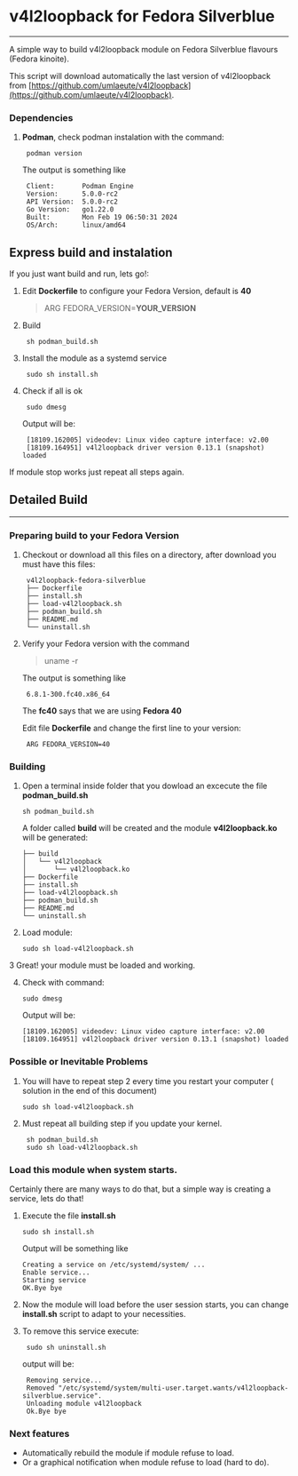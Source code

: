 # v4l2loopback for Fedora Silverblue
***

A simple way to build v4l2loopback module on Fedora Silverblue flavours (Fedora kinoite).

This script will download automatically the last version of v4l2loopback from
[https://github.com/umlaeute/v4l2loopback](https://github.com/umlaeute/v4l2loopback).  

### Dependencies
1. **Podman**, check podman instalation with the command:
 
        podman version
    
    The output is something like
    
        Client:       Podman Engine
        Version:      5.0.0-rc2
        API Version:  5.0.0-rc2
        Go Version:   go1.22.0
        Built:        Mon Feb 19 06:50:31 2024
        OS/Arch:      linux/amd64

## Express build and instalation
If you just want build and run, lets go!:

1. Edit **Dockerfile** to configure your Fedora Version, default is **40**

   > ARG FEDORA_VERSION=**YOUR_VERSION**
   
3. Build
        
        sh podman_build.sh

4. Install the module as a systemd service

        sudo sh install.sh

5. Check if all is ok

        sudo dmesg

    Output will be:
        
        [18109.162005] videodev: Linux video capture interface: v2.00
        [18109.164951] v4l2loopback driver version 0.13.1 (snapshot) loaded

If module stop works just repeat all steps again.

## Detailed Build

***

### Preparing build to your Fedora Version
1. Checkout or download all this files on a directory, after download you must have this files:

        v4l2loopback-fedora-silverblue
        ├── Dockerfile
        ├── install.sh
        ├── load-v4l2loopback.sh
        ├── podman_build.sh
        ├── README.md
        └── uninstall.sh


2. Verify your Fedora version with the command
    
    > uname -r
    
    The output is something like
    
        6.8.1-300.fc40.x86_64

    The **fc40** says that we are using **Fedora 40**

   Edit file **Dockerfile**  and change the first line to your version:

        ARG FEDORA_VERSION=40


### Building

1.  Open a terminal inside folder that you dowload an excecute the file **podman_build.sh**

        sh podman_build.sh

    A folder called **build** will be created and the module **v4l2loopback.ko** will be generated:

        ├── build
        │   └── v4l2loopback
        │       └── v4l2loopback.ko
        ├── Dockerfile
        ├── install.sh
        ├── load-v4l2loopback.sh
        ├── podman_build.sh
        ├── README.md
        └── uninstall.sh

2.  Load module:

        sudo sh load-v4l2loopback.sh

3   Great! your module must be loaded and working.

4.  Check with command:

        sudo dmesg

    Output will be:
        
        [18109.162005] videodev: Linux video capture interface: v2.00
        [18109.164951] v4l2loopback driver version 0.13.1 (snapshot) loaded


### Possible or Inevitable Problems

1.  You will have to repeat step 2 every time you restart your computer ( solution in the end of this document)
       
        sudo sh load-v4l2loopback.sh
    

2. Must repeat all building step if you update your kernel.

        sh podman_build.sh
        sudo sh load-v4l2loopback.sh

### Load this module when system starts.

Certainly there are many ways to do that, but a simple way is creating a service, lets do that!

1.  Execute the file **install.sh**

        sudo sh install.sh

    Output will be something like
    
        Creating a service on /etc/systemd/system/ ...
        Enable service...
        Starting service
        OK.Bye bye

2. Now the module will load before the user session starts, you can change **install.sh** script to adapt to your necessities.


3. To remove this service execute:

        sudo sh uninstall.sh

    output will be:

        Removing service...
        Removed "/etc/systemd/system/multi-user.target.wants/v4l2loopback-silverblue.service".
        Unloading module v4l2loopback
        Ok.Bye bye


### Next features
- Automatically rebuild the module if module refuse to load.
- Or a graphical notification when module refuse to load (hard to do).
